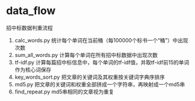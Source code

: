 # data_flow
招中标数据判重流程

1. calc_words.py 统计每个单词在当前桶（每100000个标书一个“桶”）中出现次数
2. sum_all_words.py 计算每个单词在所有招中标数据中出现次数
3. tf-idf.py 计算每篇招中标信息中，每个单词的tf-idf值，并取tf-idf前15的单词作为核心词保存
4. key_words_sort.py 把文章的关键词及其权重按关键词字典序排序
5. md5.py 把文章的关键词和权重全部拼成一个字符串，再映射成一个md5串
6. find_repeat.py md5串相同的文章视为重复
